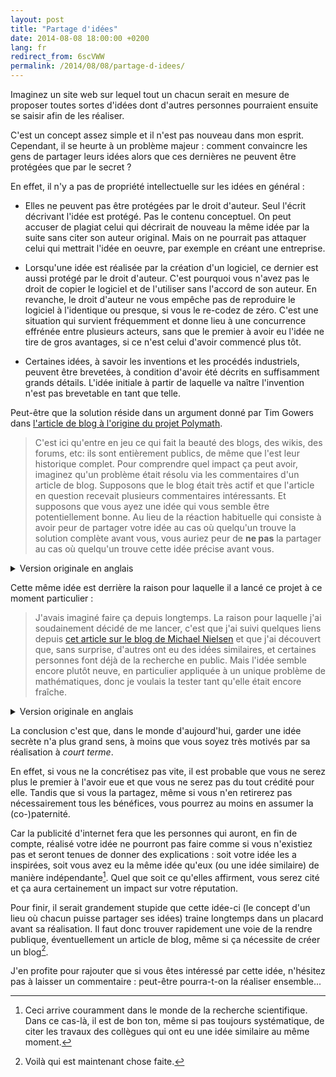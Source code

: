 ```yaml
---
layout: post
title: "Partage d'idées"
date: 2014-08-08 18:00:00 +0200
lang: fr
redirect_from: 6scVWW
permalink: /2014/08/08/partage-d-idees/
---
```


Imaginez un site web sur lequel tout un chacun
serait en mesure de proposer toutes sortes d'idées dont d'autres
personnes pourraient ensuite se saisir afin de les réaliser.

C'est un concept assez simple
et il n'est pas nouveau dans mon esprit.
Cependant, il se heurte à un problème majeur :
comment convaincre les gens de partager leurs idées
alors que ces dernières ne peuvent être protégées que par le secret ?

En effet, il n'y a pas de propriété intellectuelle sur les idées en général :

* Elles ne peuvent pas être protégées par le droit d'auteur.
Seul l'écrit décrivant l'idée est protégé. Pas le contenu conceptuel.
On peut accuser de plagiat celui qui décrirait de nouveau la même idée par la
suite sans citer son auteur original. Mais on ne pourrait pas attaquer celui
qui mettrait l'idée en oeuvre, par exemple en créant une entreprise.

* Lorsqu'une idée est réalisée par la création d'un logiciel, ce dernier est aussi
protégé par le droit d'auteur. C'est pourquoi vous n'avez pas le droit de copier
le logiciel et de l'utiliser sans l'accord de son auteur.
En revanche, le droit d'auteur ne vous empêche pas de reproduire le logiciel à
l'identique ou presque, si vous le re-codez de zéro.
C'est une situation qui survient fréquemment et donne lieu à une concurrence
effrénée entre plusieurs acteurs, sans que le premier à avoir eu l'idée ne tire
de gros avantages, si ce n'est celui d'avoir commencé plus tôt.

* Certaines idées, à savoir les inventions et les procédés industriels, peuvent
être brevetées, à condition d'avoir été décrits en suffisamment grands détails.
L'idée initiale à partir de laquelle va naître l'invention n'est pas brevetable
en tant que telle.

Peut-être que la solution réside dans un argument donné par Tim Gowers
dans [l'article de blog à l'origine du projet Polymath](http://gowers.wordpress.com/2009/01/27/is-massively-collaborative-mathematics-possible/).

> C'est ici qu'entre en jeu ce qui fait la beauté des blogs, des wikis, des forums, etc:
> ils sont entièrement publics, de même que l'est leur historique complet.
> Pour comprendre quel impact ça peut avoir, imaginez qu'un problème était résolu via les commentaires d'un article de blog.
> Supposons que le blog était très actif et que l'article en question recevait plusieurs commentaires intéressants.
> Et supposons que vous ayez une idée qui vous semble être potentiellement bonne.
> Au lieu de la réaction habituelle qui consiste à avoir peur de partager votre idée au cas où quelqu'un trouve la
> solution complète avant vous, vous auriez peur de **ne pas** la partager au cas où quelqu'un trouve cette idée
> précise avant vous.

<details>
	<summary>Version originale en anglais</summary>
	<blockquote><p>
		Here is where the beauty of blogs, wikis, forums etc. comes in:
		they are completely public, as is their entire history.
		To see what effect this might have, imagine that a problem was being solved via comments on a blog post.
		Suppose that the blog was pretty active and that the post was getting several interesting comments.
		And suppose that you had an idea that you thought might be a good one.
		Instead of the usual reaction of being afraid to share it in case someone else beat you to the solution,
		you would be afraid <strong>not</strong> to share it in case someone beat you to that particular idea.
	</p></blockquote>
</details>

Cette même idée est derrière la raison pour laquelle il a lancé ce projet à ce moment particulier :

> J'avais imaginé faire ça depuis longtemps.
> La raison pour laquelle j'ai soudainement décidé de me lancer, c'est
> que j'ai suivi quelques liens depuis
> [cet article sur le blog de Michael Nielsen](http://michaelnielsen.org/blog/?p=545)
> et que j'ai découvert que, sans surprise, d'autres ont eu des idées similaires,
> et certaines personnes font déjà de la recherche en public.
> Mais l'idée semble encore plutôt neuve, en particulier appliquée à un unique
> problème de mathématiques, donc je voulais la tester tant qu'elle était encore fraîche.

<details>
	<summary>Version originale en anglais</summary>
	<blockquote><p>
		I’ve been thinking of doing this for a long time.
		The reason I’ve suddenly decided to go ahead is
		that I followed a couple of links from
		<a href="http://michaelnielsen.org/blog/?p=545">this post on Michael Nielsen’s blog</a>,
		and discovered that, unsurprisingly, others have had similar ideas,
		and some people are already doing research in public.
		But the idea still seems pretty new,
		particularly when applied to one single mathematics problem,
		so I wanted to try it out when it was still fresh.
	</p></blockquote>
</details>

La conclusion c'est que, dans le monde d'aujourd'hui,
garder une idée secrète n'a plus grand sens,
à moins que vous soyez très motivés par sa réalisation à *court terme*.

En effet, si vous ne la concrétisez pas vite,
il est probable que vous ne serez plus le premier à l'avoir eue et
que vous ne serez pas du tout crédité pour elle.
Tandis que si vous la partagez,
même si vous n'en retirerez pas nécessairement tous les bénéfices,
vous pourrez au moins en assumer la (co-)paternité.

Car la publicité d'internet fera que les personnes
qui auront, en fin de compte, réalisé votre idée ne pourront pas faire
comme si vous n'existiez pas et seront tenues de donner des explications :
soit votre idée les a inspirées,
soit vous avez eu la même idée qu'eux (ou une idée similaire) de manière indépendante[^1].
Quel que soit ce qu'elles affirment,
vous serez cité et ça aura certainement un impact sur votre réputation.

Pour finir, il serait grandement stupide que cette idée-ci
(le concept d'un lieu où chacun puisse partager ses idées) traine longtemps
dans un placard avant sa réalisation.
Il faut donc trouver rapidement une voie de la rendre publique,
éventuellement un article de blog, même si ça nécessite de créer un blog[^2].

J'en profite pour rajouter que si vous êtes intéressé par cette idée, n'hésitez
pas à laisser un commentaire : peut-être pourra-t-on la réaliser ensemble...

[^1]: Ceci arrive couramment dans le monde de la recherche scientifique. Dans ce cas-là, il est de bon ton, même si pas toujours systématique, de citer les travaux des collègues qui ont eu une idée similaire au même moment.

[^2]: Voilà qui est maintenant chose faite.
